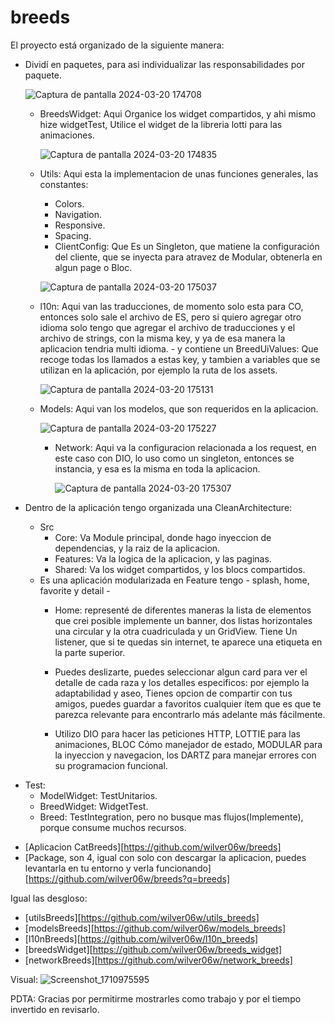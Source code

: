 # breeds

El proyecto está organizado de la siguiente manera:

 - Dividí en paquetes, para asi individualizar las responsabilidades por paquete.

   ![Captura de pantalla 2024-03-20 174708](https://github.com/wilver06w/breeds/assets/39421707/966e982e-133e-4544-9c65-468d7b059f25)

      * BreedsWidget: Aqui Organice los widget compartidos, y ahi mismo hize widgetTest, Utilice el widget de la libreria lotti para las animaciones.

        ![Captura de pantalla 2024-03-20 174835](https://github.com/wilver06w/breeds/assets/39421707/9521a543-82eb-444b-9efb-71dc4ef0a046)
        
      * Utils: Aqui esta la implementacion de unas funciones generales, las constantes:
          - Colors.
          - Navigation.
          - Responsive.
          - Spacing.
          - ClientConfig: Que Es un Singleton, que matiene la configuración del cliente, que se inyecta para atravez de Modular, obtenerla en algun page o Bloc.
            
          ![Captura de pantalla 2024-03-20 175037](https://github.com/wilver06w/breeds/assets/39421707/533008d1-eb8c-4684-9f20-1e8fc75f0173)
      
      * l10n: Aqui van las traducciones, de momento solo esta para CO, entonces solo sale el archivo de ES, pero si quiero agregar otro idioma solo tengo que agregar el archivo de traducciones y el archivo de strings, con la misma key, y ya de esa manera la aplicacion tendria multi idioma.
            - y contiene un BreedUiValues:
                Que recoge todas los llamados a estas key, y tambien a variables que se utilizan en la aplicación, por ejemplo la ruta de los assets.
   
        ![Captura de pantalla 2024-03-20 175131](https://github.com/wilver06w/breeds/assets/39421707/b6b86a07-34c0-4201-8ac6-6dbe85b2774e)
        
      * Models: Aqui van los modelos, que son requeridos en la aplicacion.

        ![Captura de pantalla 2024-03-20 175227](https://github.com/wilver06w/breeds/assets/39421707/67f2b032-22e7-4558-826d-02451fbaf9ac)

        * Network: Aqui va la configuracion relacionada a los request, en este caso con DIO, lo uso como un singleton, entonces se instancia, y esa es la misma en toda la aplicacion.
          
            ![Captura de pantalla 2024-03-20 175307](https://github.com/wilver06w/breeds/assets/39421707/972ff1f8-b653-4f22-9789-87f361f25b93)

- Dentro de la aplicación tengo organizada una CleanArchitecture:
    - Src
        * Core: Va Module principal, donde hago inyeccion de dependencias, y la raiz de la aplicacion.
        * Features: Va la logica de la aplicacion, y las paginas.
        * Shared: Va los widget compartidos, y los blocs compartidos.

    * Es una aplicación modularizada en Feature tengo - splash, home, favorite y detail -
        * Home: representé de diferentes maneras la lista de elementos que crei posible implemente un banner, dos listas horizontales una circular y la otra cuadriculada y un GridView. Tiene Un listener, que si te quedas sin internet, te aparece una etiqueta en la parte superior.

        * Puedes deslizarte, puedes seleccionar algun card para ver el detalle de cada raza y los detalles especificos: por ejemplo la adaptabilidad y aseo, Tienes opcion de compartir con tus amigos, puedes guardar a favoritos cualquier ítem que es que te parezca relevante para encontrarlo más adelante más fácilmente.

        * Utilizo DIO para hacer las peticiones HTTP, LOTTIE para las animaciones, BLOC Cómo manejador de estado, MODULAR para la inyeccion y navegacion, los DARTZ para manejar errores con su programacion funcional.
     
* Test:
    - ModelWidget: TestUnitarios.
    - BreedWidget: WidgetTest.
    - Breed: TestIntegration, pero no busque mas flujos(Implemente), porque consume muchos recursos.


- [Aplicacion CatBreeds][https://github.com/wilver06w/breeds]
- [Package, son 4, igual con solo con descargar la aplicacion, puedes levantarla en tu entorno y verla funcionando][https://github.com/wilver06w/breeds?q=breeds]


Igual las desgloso:

- [utilsBreeds][https://github.com/wilver06w/utils_breeds]
- [modelsBreeds][https://github.com/wilver06w/models_breeds]
- [l10nBreeds][https://github.com/wilver06w/l10n_breeds]
- [breedsWidget][https://github.com/wilver06w/breeds_widget]
- [networkBreeds][https://github.com/wilver06w/network_breeds]

Visual:
![Screenshot_1710975595](https://github.com/wilver06w/breeds/assets/39421707/ad3ceadb-280a-4752-bbc3-645e472b60e8)


PDTA: Gracias por permitirme mostrarles como trabajo y por el tiempo invertido en revisarlo.
